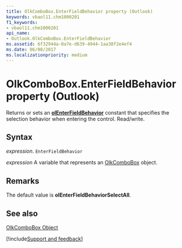 ```yaml
---
title: OlkComboBox.EnterFieldBehavior property (Outlook)
keywords: vbaol11.chm1000201
f1_keywords:
- vbaol11.chm1000201
api_name:
- Outlook.OlkComboBox.EnterFieldBehavior
ms.assetid: 6f32944a-0a7e-d639-4944-1aa38f2e4ef4
ms.date: 06/08/2017
ms.localizationpriority: medium
---
```



# OlkComboBox.EnterFieldBehavior property (Outlook)

Returns or sets an **[olEnterFieldBehavior](Outlook.OlEnterFieldBehavior.md)** constant that specifies the selection behavior when entering the control. Read/write.


## Syntax

_expression_. `EnterFieldBehavior`

_expression_ A variable that represents an [OlkComboBox](Outlook.OlkComboBox.md) object.


## Remarks

The default value is **olEnterFieldBehaviorSelectAll**.


## See also


[OlkComboBox Object](Outlook.OlkComboBox.md)

[!include[Support and feedback](~/includes/feedback-boilerplate.md)]
